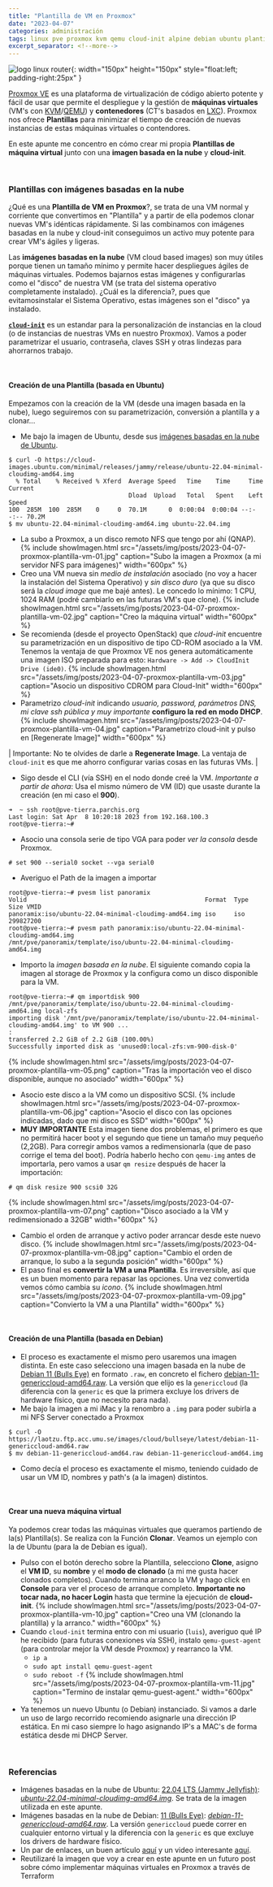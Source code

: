 ```yaml
---
title: "Plantilla de VM en Proxmox"
date: "2023-04-07"
categories: administración
tags: linux pve proxmox kvm qemu cloud-init alpine debian ubuntu plantilla virtualización
excerpt_separator: <!--more-->
---
```



![logo linux router](/assets/img/posts/logo-proxmox-plantilla.svg){: width="150px" height="150px" style="float:left; padding-right:25px" }

[Proxmox VE](https://www.proxmox.com/en/proxmox-ve) es una plataforma de virtualización de código abierto potente y fácil de usar que permite el despliegue y la gestión de **máquinas virtuales** (VM's con [KVM](https://www.linux-kvm.org/page/Main_Page)/[QEMU](https://www.qemu.org)) y **contenedores** (CT's basados en [LXC](https://linuxcontainers.org/lxc/introduction/)). Proxmox nos ofrece **Plantillas** para minimizar el tiempo de creación de nuevas instancias de estas máquinas virtuales o contendores.

En este apunte me concentro en cómo crear mi propia **Plantillas de máquina virtual** junto con una **imagen basada en la nube** y **cloud-init**.


<br clear="left"/>
<!--more-->

### Plantillas con imágenes basadas en la nube

¿Qué es una **Plantilla de VM en Proxmox**?, se trata de una VM normal y corriente que convertimos en "Plantilla" y a partir de ella podemos clonar nuevas VM's idénticas rápidamente. Si las combinamos con imágenes basadas en la nube y cloud-init conseguimos un activo muy potente para crear VM's ágiles y ligeras.

Las **imágenes basadas en la nube** (VM cloud based images) son muy útiles porque tienen un tamaño mínimo y permite hacer despliegues ágiles de máquinas virtuales. Podemos bajarnos estas imágenes y configurarlas como el "disco" de nuestra VM (se trata del sistema operativo completamente instalado). ¿Cuál es la diferencia?, pues que evitamosinstalar el Sistema Operativo, estas imágenes son el "disco" ya instalado. 

**[`cloud-init`](https://cloud-init.io)** es un estandar para la personalización de instancias en la cloud (o de instancias de nuestras VMs en nuestro Proxmox). Vamos a poder parametrizar el usuario, contraseña, claves SSH y otras lindezas para ahorrarnos trabajo.

<br/>

#### Creación de una Plantilla (basada en Ubuntu)

Empezamos con la creación de la VM (desde una imagen basada en la nube), luego seguiremos con su parametrización, conversión a plantilla y a clonar...

- Me bajo la imagen de Ubuntu, desde sus [imágenes basadas en la nube de Ubuntu](https://cloud-images.ubuntu.com/minimal/releases/jammy/release/).
```console
$ curl -O https://cloud-images.ubuntu.com/minimal/releases/jammy/release/ubuntu-22.04-minimal-cloudimg-amd64.img
  % Total    % Received % Xferd  Average Speed   Time    Time     Time  Current
                                 Dload  Upload   Total   Spent    Left  Speed
100  285M  100  285M    0     0  70.1M      0  0:00:04  0:00:04 --:--:-- 70.2M
$ mv ubuntu-22.04-minimal-cloudimg-amd64.img ubuntu-22.04.img
```
- La subo a Proxmox, a un disco remoto NFS que tengo por ahí (QNAP).
{% include showImagen.html
    src="/assets/img/posts/2023-04-07-proxmox-plantilla-vm-01.jpg"
    caption="Subo la imagen a Proxmox (a mi servidor NFS para imágenes)"
    width="600px"
    %}
- Creo una VM nueva sin *medio de instalación* asociado (no voy a hacer la instalación del Sistema Operativo) y *sin disco duro* (ya que su disco será la *cloud image* que me bajé antes). Le concedo lo mínimo: 1 CPU, 1024 RAM (podré cambiarlo en las futuras VM's que clone).
{% include showImagen.html
    src="/assets/img/posts/2023-04-07-proxmox-plantilla-vm-02.jpg"
    caption="Creo la máquina virtual"
    width="600px"
    %}
- Se recomienda (desde el proyecto OpenStack) que *cloud-init* encuentre su parametrización en un dispositivo de tipo CD-ROM asociado a la VM. Tenemos la ventaja de que Proxmox VE nos genera automáticamente una imagen ISO preparada para esto: `Hardware -> Add -> CloudInit Drive (ide0)`.
{% include showImagen.html
    src="/assets/img/posts/2023-04-07-proxmox-plantilla-vm-03.jpg"
    caption="Asocio un dispositivo CDROM para Cloud-Init"
    width="600px"
    %}
- Parametrizo *cloud-init* indicando *usuario, password, parámetros DNS, mi clave ssh pública y muy importante* **configuro la red en modo DHCP**. 
{% include showImagen.html
    src="/assets/img/posts/2023-04-07-proxmox-plantilla-vm-04.jpg"
    caption="Parametrizo cloud-init y pulso en [Regenerate Image]"
    width="600px"
    %}

| Importante: No te olvides de darle a **Regenerate Image**. La ventaja de `cloud-init` es que me ahorro configurar varias cosas en las futuras VMs. |

- Sigo desde el CLI (vía SSH) en el nodo donde creé la VM. *Importante a partir de ahora*: Usa el mismo número de VM (ID) que usaste durante la creación (en mi caso el **900**).
```console
➜  ~ ssh root@pve-tierra.parchis.org
Last login: Sat Apr  8 10:20:18 2023 from 192.168.100.3
root@pve-tierra:~#
```
- Asocio una consola serie de tipo VGA para poder *ver la consola* desde Proxmox.
```console
# set 900 --serial0 socket --vga serial0
```
- Averiguo el Path de la imagen a importar
```console
root@pve-tierra:~# pvesm list panoramix
Volid                                                 Format  Type           Size VMID
panoramix:iso/ubuntu-22.04-minimal-cloudimg-amd64.img iso     iso       299827200
root@pve-tierra:~# pvesm path panoramix:iso/ubuntu-22.04-minimal-cloudimg-amd64.img
/mnt/pve/panoramix/template/iso/ubuntu-22.04-minimal-cloudimg-amd64.img
```
- Importo la *imagen basada en la nube*. El siguiente comando copia la imagen al storage de Proxmox y la configura como un disco disponible para la VM. 
```console
root@pve-tierra:~# qm importdisk 900 /mnt/pve/panoramix/template/iso/ubuntu-22.04-minimal-cloudimg-amd64.img local-zfs
importing disk '/mnt/pve/panoramix/template/iso/ubuntu-22.04-minimal-cloudimg-amd64.img' to VM 900 ...
:
transferred 2.2 GiB of 2.2 GiB (100.00%)
Successfully imported disk as 'unused0:local-zfs:vm-900-disk-0'
```
{% include showImagen.html
    src="/assets/img/posts/2023-04-07-proxmox-plantilla-vm-05.png"
    caption="Tras la importación veo el disco disponible, aunque no asociado"
    width="600px"
    %}
- Asocio este disco a la VM como un dispositivo SCSI.
{% include showImagen.html
    src="/assets/img/posts/2023-04-07-proxmox-plantilla-vm-06.jpg"
    caption="Asocio el disco con las opciones indicadas, dado que mi disco es SSD"
    width="600px"
    %}  
- **MUY IMPORTANTE** Esta imagen tiene dos problemas, el primero es que no permitirá hacer boot y el segundo que tiene un tamaño muy pequeño (2,2GB). Para corregir ambos vamos a redimensionarla (que de paso corrige el tema del boot). Podría haberlo hecho con `qemu-img` antes de importarla, pero vamos a usar `qm resize` después de hacer la importación:
```console
# qm disk resize 900 scsi0 32G
```
{% include showImagen.html
    src="/assets/img/posts/2023-04-07-proxmox-plantilla-vm-07.png"
    caption="Disco asociado a la VM y redimensionado a 32GB"
    width="600px"
    %}  
- Cambio el orden de arranque y activo poder arrancar desde este nuevo disco.
{% include showImagen.html
    src="/assets/img/posts/2023-04-07-proxmox-plantilla-vm-08.jpg"
    caption="Cambio el orden de arranque, lo subo a la segunda posición"
    width="600px"
    %}  
- El paso final es **convertir la VM a una Plantilla**. Es irreversible, así que es un buen momento para repasar las opciones. Una vez convertida vemos cómo cambia su *icono*.
{% include showImagen.html
    src="/assets/img/posts/2023-04-07-proxmox-plantilla-vm-09.jpg"
    caption="Convierto la VM a una Plantilla"
    width="600px"
    %}  



<br />

#### Creación de una Plantilla (basada en Debian)

- El proceso es exactamente el mismo pero usaremos una imagen distinta. En este caso selecciono una imagen basada en la nube de [Debian 11 (Bulls Eye)](https://cloud.debian.org/images/cloud/) en formato `.raw`, en concreto el fichero [debian-11-genericcloud-amd64.raw](https://laotzu.ftp.acc.umu.se/images/cloud/bullseye/latest/debian-11-genericcloud-amd64.raw). La versión que elijo es la `genericcloud` (la diferencia con la `generic` es que la primera excluye los drivers de hardware físico, que no necesito para nada).
- Me bajo la imagen a mi iMac y la renombro a `.img` para poder subirla a mi NFS Server conectado a Proxmox
```console
$ curl -O https://laotzu.ftp.acc.umu.se/images/cloud/bullseye/latest/debian-11-genericcloud-amd64.raw
$ mv debian-11-genericcloud-amd64.raw debian-11-genericcloud-amd64.img
```
- Como decía el proceso es exactamente el mismo, teniendo cuidado de usar un VM ID, nombres y path's (a la imagen) distintos.

<br/>

#### Crear una nueva máquina virtual

Ya podemos crear todas las máquinas virtuales que queramos partiendo de la(s) Plantilla(s). Se realiza con la Función **Clonar**. Veamos un ejemplo con la de Ubuntu (para la de Debian es igual).

- Pulso con el botón derecho sobre la Plantilla, selecciono **Clone**, asigno el **VM ID**, su **nombre** y el **modo de clonado** (a mi me gusta hacer clonados completos). Cuando termina arranco la VM y hago click en **Console** para ver el proceso de arranque completo. **Importante no tocar nada, no hacer Login** hasta que termine la ejecución de **cloud-init**.
{% include showImagen.html
    src="/assets/img/posts/2023-04-07-proxmox-plantilla-vm-10.jpg"
    caption="Creo una VM (clonando la plantilla) y la arranco."
    width="600px"
    %}  
- Cuando `cloud-init` termina entro con mi usuario (`luis`), averiguo qué IP he recibido (para futuras conexiones vía SSH), instalo `qemu-guest-agent` (para controlar mejor la VM desde Proxmox) y rearranco la VM.
  - `ip a`
  - `sudo apt install qemu-guest-agent`
  - `sudo reboot -f`
{% include showImagen.html
    src="/assets/img/posts/2023-04-07-proxmox-plantilla-vm-11.jpg"
    caption="Termino de instalar qemu-guest-agent."
    width="600px"
    %}
- Ya tenemos un nuevo Ubuntu (o Debian) instanciado. Si vamos a darle un uso de largo recorrido recomiendo asignarle una dirección IP estática. En mi caso siempre lo hago asignando IP's a MAC's de forma estática desde mi DHCP Server.

<br />

### Referencias

- Imágenes basadas en la nube de Ubuntu: [22.04 LTS (Jammy Jellyfish)](https://cloud-images.ubuntu.com/minimal/releases/jammy/release/): *[ubuntu-22.04-minimal-cloudimg-amd64.img](https://cloud-images.ubuntu.com/minimal/releases/jammy/release/ubuntu-22.04-minimal-cloudimg-amd64.img)*. Se trata de la imagen utilizada en este apunte.
- Imágenes basadas en la nube de Debian: [11 (Bulls Eye)](https://cloud.debian.org/images/cloud/): *[debian-11-genericcloud-amd64.raw](https://laotzu.ftp.acc.umu.se/images/cloud/bullseye/latest/debian-11-genericcloud-amd64.raw)*. La versión `genericcloud` puede correr en cualquier entorno virtual y la diferencia con la `generic` es que excluye los drivers de hardware físico.
- Un par de enlaces, un buen artículo [aquí](https://codingpackets.com/blog/proxmox-import-and-use-cloud-images/) y un video interesante [aquí](https://www.learnlinux.tv/proxmox-ve-how-to-build-an-ubuntu-22-04-template-updated-method/).
- Reutilizaré la imagen que voy a crear en este apunte en un futuro post sobre cómo implementar máquinas virtuales en Proxmox a través de Terraform